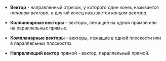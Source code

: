 * **Вектор** - направленный отрезок, у которого один конец называется *началом вектора*, а другой конец называется *концом вектора*.
* **Коллинеарные векторы** - векторы, лежащие на одной прямой или на параллельных прямых.
* **Компланарные векторы** - векторы, лежащие в одной плоскости или в параллельных плоскостях.

* **Напрвляющий вектор** прямой - вектор, параллельный прямой.